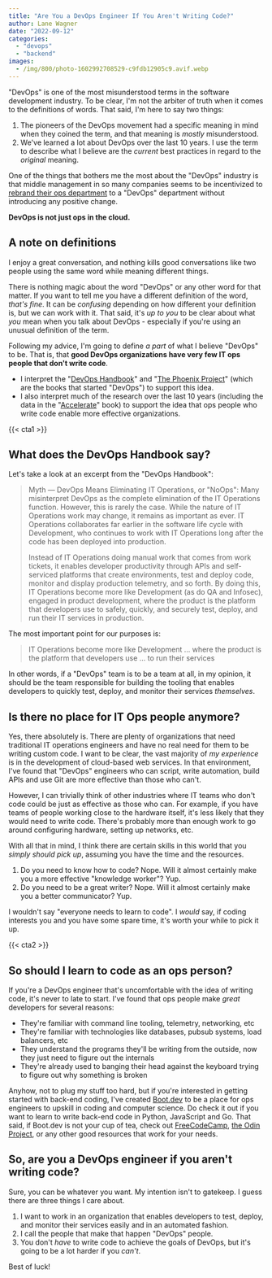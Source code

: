 ```yaml
---
title: "Are You a DevOps Engineer If You Aren't Writing Code?"
author: Lane Wagner
date: "2022-09-12"
categories: 
  - "devops"
  - "backend"
images:
  - /img/800/photo-1602992708529-c9fdb12905c9.avif.webp
---
```


"DevOps" is one of the most misunderstood terms in the software development industry. To be clear, I'm not the arbiter of truth when it comes to the definitions of words. That said, I'm here to say two things:

1. The pioneers of the DevOps movement had a specific meaning in mind when they coined the term, and that meaning is *mostly* misunderstood.
2. We've learned a lot about DevOps over the last 10 years. I use the term to describe what I believe are the *current* best practices in regard to the *original* meaning.

One of the things that bothers me the most about the "DevOps" industry is that middle management in so many companies seems to be incentivized to [rebrand their ops department](https://wagslane.dev/posts/no-one-does-devops/) to a "DevOps" department without introducing any positive change.

**DevOps is not just ops in the cloud.**

## A note on definitions

I enjoy a great conversation, and nothing kills good conversations like two people using the same word while meaning different things.

There is nothing magic about the word "DevOps" or any other word for that matter. If you want to tell me you have a different definition of the word, *that's fine*. It can be *confusing* depending on how different your definition is, but we can work with it. That said, it's *up to you* to be clear about what *you* mean when you talk about DevOps - especially if you're using an unusual definition of the term.

Following my advice, I'm going to define *a part* of what I believe "DevOps" to be. That is, that **good DevOps organizations have very few IT ops people that don't write code**.

* I interpret the "[DevOps Handbook](https://www.amazon.com/DevOps-Handbook-World-Class-Reliability-Organizations/dp/1942788002)" and "[The Phoenix Project](https://www.amazon.com/Phoenix-Project-DevOps-Helping-Business/dp/1942788290/ref=sr_1_1?crid=JU3U3CV4OQDS&keywords=the+phoenix+project&qid=1662910991&s=books&sprefix=the+phoenix+projec%2Cstripbooks%2C120&sr=1-1)" (which are the books that started "DevOps") to support this idea.
* I also interpret much of the research over the last 10 years (including the data in the "[Accelerate](https://www.amazon.com/Accelerate-Software-Performing-Technology-Organizations/dp/1942788339/ref=sr_1_1?crid=1HX8YTKQW1PHN&keywords=accelerate+book&qid=1662911026&s=books&sprefix=accelerate+boo%2Cstripbooks%2C115&sr=1-1)" book) to support the idea that ops people who write code enable more effective organizations.

{{< cta1 >}}

## What does the DevOps Handbook say?

Let's take a look at an excerpt from the "DevOps Handbook":

> Myth — DevOps Means Eliminating IT Operations, or "NoOps": Many misinterpret DevOps as the complete elimination of the IT Operations function. However, this is rarely the case. While the nature of IT Operations work may change, it remains as important as ever. IT Operations collaborates far earlier in the software life cycle with Development, who continues to work with IT Operations long after the code has been deployed into production.
> 
> Instead of IT Operations doing manual work that comes from work tickets, it enables developer productivity through APIs and self-serviced platforms that create environments, test and deploy code, monitor and display production telemetry, and so forth. By doing this, IT Operations become more like Development (as do QA and Infosec), engaged in product development, where the product is the platform that developers use to safely, quickly, and securely test, deploy, and run their IT services in production.

The most important point for our purposes is:

> IT Operations become more like Development ... where the product is the platform that developers use ... to run their services

In other words, if a "DevOps" team is to be a team at all, in my opinion, it should be the team responsible for building the tooling that enables developers to quickly test, deploy, and monitor their services *themselves*.

## Is there no place for IT Ops people anymore?

Yes, there absolutely is. There are plenty of organizations that need traditional IT operations engineers and have no real need for them to be writing custom code. I want to be clear, the vast majority of *my experience* is in the development of cloud-based web services. In that environment, I've found that "DevOps" engineers who can script, write automation, build APIs and use Git are more effective than those who can't.

However, I can trivially think of other industries where IT teams who don't code could be just as effective as those who can. For example, if you have teams of people working close to the hardware itself, it's less likely that they would need to write code. There's probably more than enough work to go around configuring hardware, setting up networks, etc.

With all that in mind, I think there are certain skills in this world that you *simply should pick up*, assuming you have the time and the resources.

1. Do you need to know how to code? Nope. Will it almost certainly make you a more effective "knowledge worker"? Yup.
2. Do you need to be a great writer? Nope. Will it almost certainly make you a better communicator? Yup.

I wouldn't say "everyone needs to learn to code". I *would* say, if coding interests you and you have some spare time, it's worth your while to pick it up.

{{< cta2 >}}

## So should I learn to code as an ops person?

If you're a DevOps engineer that's uncomfortable with the idea of writing code, it's never to late to start. I've found that ops people make *great* developers for several reasons:

* They're familiar with command line tooling, telemetry, networking, etc
* They're familiar with technologies like databases, pubsub systems, load balancers, etc
* They understand the programs they'll be writing from the outside, now they just need to figure out the internals
* They're already used to banging their head against the keyboard trying to figure out why something is broken

Anyhow, not to plug my stuff too hard, but if you're interested in getting started with back-end coding, I've created [Boot.dev](https://boot.dev) to be a place for ops engineers to upskill in coding and computer science. Do check it out if you want to learn to write back-end code in Python, JavaScript and Go. That said, if Boot.dev is not your cup of tea, check out [FreeCodeCamp](https://www.freecodecamp.org/), [the Odin Project](https://www.theodinproject.com/), or any other good resources that work for your needs.

## So, are you a DevOps engineer if you aren't writing code?

Sure, you can be whatever you want. My intention isn't to gatekeep. I guess there are three things I care about.

1. I want to work in an organization that enables developers to test, deploy, and monitor their services easily and in an automated fashion.
2. I call the people that make that happen "DevOps" people.
3. You don't *have* to write code to achieve the goals of DevOps, but it's going to be a lot harder if you *can't*.

Best of luck!
